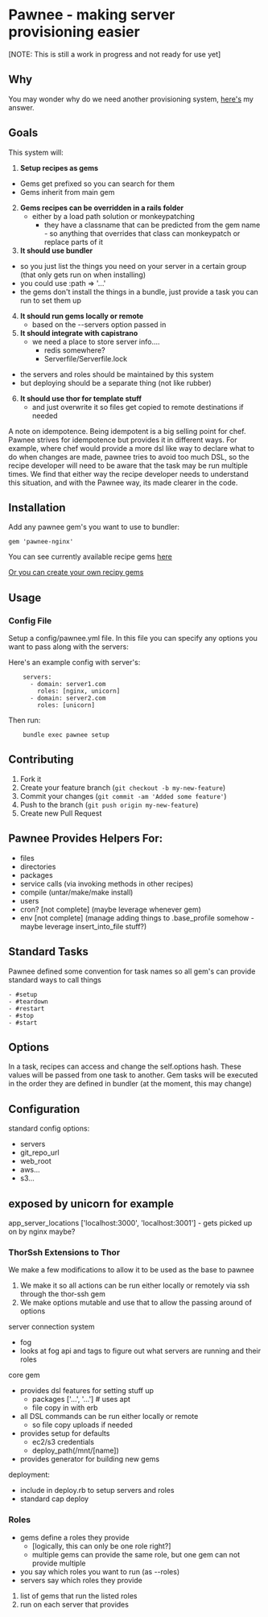 # Pawnee - making server provisioning easier

[NOTE: This is still a work in progress and not ready for use yet]

## Why

You may wonder why do we need another provisioning system, [here's](https://github.com/ryanstout/pawnee/blob/master/docs/FAQ.md) my answer.

## Goals

This system will:

1. **Setup recipes as gems**
  - Gems get prefixed so you can search for them
  - Gems inherit from main gem
2. **Gems recipes can be overridden in a rails folder**
	- either by a load path solution or monkeypatching
	  - they have a classname that can be predicted from the gem name
			- so anything that overrides that class can monkeypatch or replace parts of it
3. **It should use bundler**
  - so you just list the things you need on your server in a certain group (that only gets run on when installing)
  - you could use :path => '...'
  - the gems don't install the things in a bundle, just provide a task you can run to set them up
4. **It should run gems locally or remote**
	- based on the --servers option passed in
5. **It should integrate with capistrano**
	- we need a place to store server info....
		- redis somewhere?
		- Serverfile/Serverfile.lock
  - the servers and roles should be maintained by this system
  - but deploying should be a separate thing (not like rubber)
6. **It should use thor for template stuff**
	- and just overwrite it so files get copied to remote destinations if needed


A note on idempotence.  Being idempotent is a big selling point for chef.  Pawnee strives for idempotence but provides it in different ways.  For example, where chef would provide a more dsl like way to declare what to do when changes are made, pawnee tries to avoid too much DSL, so the recipe developer will need to be aware that the task may be run multiple times.  We find that either way the recipe developer needs to understand this situation, and with the Pawnee way, its made clearer in the code.

## Installation

Add any pawnee gem's you want to use to bundler:

    gem 'pawnee-nginx'

You can see currently available recipe gems [here](https://rubygems.org/search?utf8=%E2%9C%93&query=pawnee)

[Or you can create your own recipy gems](https://github.com/ryanstout/pawnee/blob/master/docs/GUIDE.md)

## Usage

### Config File

Setup a config/pawnee.yml file.  In this file you can specify any options you want to pass along with the servers:

Here's an example config with server's:

		servers:
		  - domain: server1.com
		    roles: [nginx, unicorn]
		  - domain: server2.com
		    roles: [unicorn]

Then run:

		bundle exec pawnee setup

## Contributing

1. Fork it
2. Create your feature branch (`git checkout -b my-new-feature`)
3. Commit your changes (`git commit -am 'Added some feature'`)
4. Push to the branch (`git push origin my-new-feature`)
5. Create new Pull Request




## Pawnee Provides Helpers For:

- files
- directories
- packages
- service calls (via invoking methods in other recipes)
- compile (untar/make/make install)
- users
- cron? [not complete]  (maybe leverage whenever gem)
- env [not complete]  (manage adding things to .base_profile somehow - maybe leverage insert_into_file stuff?)

## Standard Tasks

Pawnee defined some convention for task names so all gem's can provide standard ways to call things

	- #setup
	- #teardown
	- #restart
	- #stop
	- #start


## Options

In a task, recipes can access and change the self.options hash.  These values will be
passed from one task to another.  Gem tasks will be executed in the order they are defined
in bundler (at the moment, this may change)

## Configuration

standard config options:
- servers
- git_repo_url
- web_root
- aws...
- s3...

## exposed by unicorn for example
app_server_locations ['localhost:3000', 'localhost:3001'] - gets picked up on by nginx maybe?



### ThorSsh Extensions to Thor
We make a few modifications to allow it to be used as the base to pawnee
1) We make it so all actions can be run either locally or remotely via ssh through the thor-ssh gem
2) We make options mutable and use that to allow the passing around of options




server connection system
  - fog
  - looks at fog api and tags to figure out what servers are running and their roles

core gem
  - provides dsl features for setting stuff up
    - packages ['...', '...']  # uses apt
    - file copy in with erb
  - all DSL commands can be run either locally or remote
    - so file copy uploads if needed
  - provides setup for defaults
    - ec2/s3 credentials
    - deploy_path(/mnt/[name])
  - provides generator for building new gems

deployment:
  - include in deploy.rb to setup servers and roles
  - standard cap deploy





### Roles
- gems define a roles they provide
	- [logically, this can only be one role right?]
	- multiple gems can provide the same role, but one gem can not provide multiple
- you say which roles you want to run (as --roles)
- servers say which roles they provide

1) list of gems that run the listed roles
2) run on each server that provides

